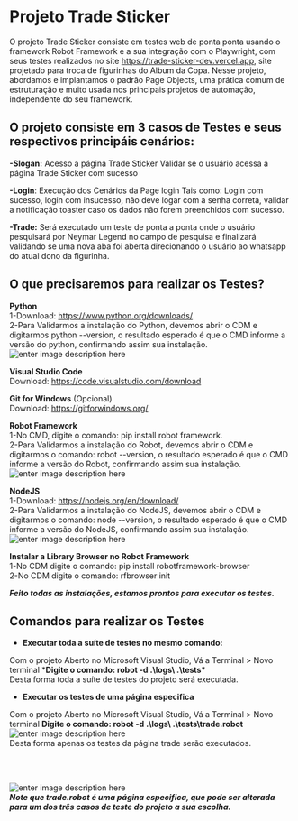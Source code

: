 

# Projeto Trade Sticker

O projeto Trade Sticker consiste em testes web de ponta ponta
usando o framework Robot Framework e a sua integração com o Playwright,
com seus testes realizados no site https://trade-sticker-dev.vercel.app, site
projetado para troca de figurinhas do Album da Copa.
Nesse projeto, abordamos e implantamos o padrão Page Objects, uma 
prática comum de estruturação e muito usada nos principais projetos de automação,
independente do seu framework.

## O projeto consiste em 3 casos de Testes e seus respectivos principáis cenários:

**-Slogan:** Acesso a página Trade Sticker
Validar se o usuário acessa a página Trade Sticker com sucesso

**-Login**: Execução dos Cenários da Page login
Tais como: Login com sucesso, login com insucesso, não deve logar com a senha correta,
validar a notificação toaster caso os dados não forem preenchidos com sucesso.

**-Trade:** 
Será executado um teste de ponta a ponta onde o usuário pesquisará por Neymar Legend
no campo de pesquisa e finalizará validando se uma nova aba foi aberta direcionando o usuário
ao whatsapp do atual dono da figurinha.


## O que precisaremos para realizar os Testes?

**Python**<br/>
1-Download: https://www.python.org/downloads/<br/>
2-Para Validarmos a instalação do Python, devemos abrir o CDM
e digitarmos python --version, o resultado esperado é que o CMD informe a versão do python, confirmando assim sua instalação.<br/>
![enter image description here](https://lh3.googleusercontent.com/g7Y2Jx2OFEXyAZemMmPF11FtpTG5XVoPYCOGR7w2THVfPssXwFftiM54Q3gyRisH9JZikgDUdQJjwcNIU6wJIbqHguSXJGBApIAuXUXvRtCRwA5sP4w52FLDbOj4vc1Vn1C-OhC_IvT9uONkXA2vgFYeRSPNglm2QA0VV_tMel5txYsJqDI--h8CMCLKqnzsXZOfYFBaZ__yQ_GIJv2MemP1xKId11AAsEfdNZAsGjReywaNAAqy5Mh69FEtWMN1ix2kz_-VQ77DyVcEI3qk7DXz2I1bhzyFgYXS6SBtVeCCscp2Cj1MlWcWca_9gBk5xcI0pShTY9vkc57QB8qRvhB3q0LelzuiRjstqCsFZrRzCX0Ajxi9oMNklWagzxPffDjIw4ITiRTg1AqbIroz8Bk-miQtS7pLFrKn4k_Hitl465WiFgeJ8zgUJAOQN0ogDCFOyX9ZMUiYV9n5JuWY5krc389-pRFs7xnB7LANhnpBeRQmFs-dAZVsc3aENe8_NHyvgYpWqwHw-f_LN1isRG9kSROWJ4MEFJaOpf9yTjFrcUWKT4ddOZXgC0aooaMkxrjs4Qxe3_lsCZf-d9oc6WsK2tuLnUMEWD_w8G0o7_sXjJx__B146-i4wSPzEBHs-r4usap9e5B5R-GSHhYJ8cmRqfkEomvDvUiSBoUewyGiYiGSvt_7EabJQyo0PstiY-gLzHzSlbcZmBaG35pJgLToiAZlKTBwbLGi4T8uFvzsk1by6wCyUG98SSS-UIv5qHdWVyGqrAQyPtV2aF_BOjqA0gC2d7qfhVwvpVfGZw77QiQZEogdZaCLuLpKdcIHsUrSIZgOlybFyn06h0EgvmgnqI84rqbKyXWLExcvJmCmmGvUF0Ip8OSLj_Mvyz5yA-ZhtLgVgeGQMr5Sk-sHrnM0N7m93wT4mODtWK1dVm3X=w246-h37-no?authuser=0)

**Visual Studio Code**<br/>
Download: https://code.visualstudio.com/download

**Git for Windows** (Opcional)<br/>
Download: https://gitforwindows.org/

**Robot Framework**<br/>
1-No CMD, digite o comando: pip install robot framework.<br/>
2-Para Validarmos a instalação do Robot, devemos abrir o CDM
e digitarmos o comando: robot --version, o resultado esperado é que o CMD informe a versão do Robot, confirmando assim sua instalação.<br/> 
![enter image description here](https://lh3.googleusercontent.com/ZrpWmTcqUJRWrLrkdZ1xgbeDkgeAClRFiaX3LHUuxz8gXYv_sGJzQ2G_EFCJen4L4D4mNUiWM0YcyXz4BDTQ1R82lkgn3ixbu3YPHsr-4KIfZVQZoan2XYyRyKjVQ0ph_JNQbfuCPZQJ41Gkn7v---JJ9wyrvyY1ngi7Pb6lvc1Hg2cewCDf_1SdbyPD_aZ0hi9qbGQghugLJS65nItd1Tqcuco2SfyRyxXLOUqdTPkBcdD9lugMdiSZdOjnOjKueRP3FxfbGTj_kZUxkHdDQy1IYqvwsrGOAZ7wEd5tATO1w7k8xCq1iaNbQz-DODdLkxIP2pGsBNQFxuW1qNtxn2IrW4FmcMJxmarSYVDeVtB4sFj1uGHuGGnJ3MRbd7KdiH9YwcT9pXhc8f-mCDF4KMzRbQ19yFnbWAbwtS4ODMQwd_71c-FGswRf45QhmnStmsG1_gBkJCbq7L7l3U-PZxaxCY0SXkYo9jYbl8QEXhmNVNKj18N4nncpXbAajed4sXKwRSgSBRPddG31CzpUPp60HtksDH0UGUPn4hS4pE0rRhlHivQeV5OzmiKIAncjfklrO_lZf9DWhou9Emp6J3YbceqFIm_tyRk0Bm52VxUZOnYE30CpUmhQ5_YEWuR8p5guaAM8RXqzpJavW4IyWkTxrHHM-BGvHvofQ1-SX0FSIfosW1bUBPzcjcGRmwJSUMBfvI6t1DNRPMI4jtwzmQxkG2P9pMzAzrDwu1NY51Q3Fs6wkA20xrT8UrK5vvl6Dil1aCPRYR5Fb7vrKF_XLoHRHQSRxhNFdIbgKDo9dlwqlm5baJGDZUQU7YYI_lXnciD0OaTvQt5kxhRdxju2UcNzKq7zRcLtdu6lTValc4ZrErY4RFqAbl_8doFuPEAoMq1znxmgSFYUkaCfu6z65gnWD4k8-o7gKaO1eAFc-T2A=w388-h44-no?authuser=0)

**NodeJS**<br/>
1-Download: https://nodejs.org/en/download/<br/>
2-Para Validarmos a instalação do NodeJS, devemos abrir o CDM
e digitarmos o comando: node --version, o resultado esperado é que o CMD informe a versão do NodeJS, confirmando assim sua instalação.<br/>
![enter image description here](https://lh3.googleusercontent.com/Ll3WrBJHX8Wq6RYuSg4cNzvPklenxZBRT0eUZ7P4h6Mnx22pZnHPO4YFEKdDoBMpx342af1ZUnxNb5flQvNbThznWPW-7yQPl8N_Ap3ouvCFwYIZpirVv2fKjt2U6IvPMfeuXlTqekdxAKdKEa2Gw0YBNaLcYhq7tlQsz48A6GZyj20PzAMDo7_Qq6MJVphJXjzbkWHFAV2KvPE-VtsVKEyQlvutbCTXKQ65qAlF0GnVx7oI0xQQnyA2el-sMT8aTD-1p8eqJ59J73gLPg3qgA8otVM-VCoA5qLC-1e477k47nZyEes-aQdeFITVTke3NWLpJlAIgocKaP6yHSdkuzsd4ns4JNW4Or4YX7TxtBT8vddKVwOWpeHoO7ZcJXlrgjK_ofnnLVqXvgybTU_hFwtZC-JKmbZAkCpaB2MSO4peoqUslpzN9KdGhMjEu2M-A2lRD3Dl_aXIW28lnifhyotMhHmmFgNDm0e9IBjxW384GZX4J52ZS7Q0lA0kR2ZQAxtJtDGWfF6f7zK40kYOSoFS6_TqAtj3ddEtYImpGwM40SxnHRoS0NuM_inOs1ZHfeyWLvOXX11qqhkrp56-1CjX4ah-UPQJWrHob_iV3E60aVDvOVeheCKLW9V20_05xR8P26JdGykUJTHdzZB921lCdgD-Y_r04TSPbWLR3Xqyq9E-YKK3u6aJYJih9jGWvAp0ot66DWeQS8Aki2FfZyivOPnI9t0fIsEX-_nZZULjYjHmZj4p0HztA-pPN6xOGESz6t-QxRW9UEqj-Lhw4ZPK0YAmy4CiwO-DspCPti19p7BBDwt3lQVqoQPjXLNYgcDgoQXo9kKyxjXu9Kwwlf2-b8I4eK2cWrREZ6tpFQpBFIgA8RNjB20wu8gcBFtgk2ZHSmkO3uWzMPfDmysB-tkyTxe8_wVFEDkf74kfY68q=w230-h39-no?authuser=0)

**Instalar a Library Browser no Robot Framework**<br/>
1-No CDM digite o comando: pip install robotframework-browser<br/>
2-No CDM digite o comando: rfbrowser init

***Feito todas as instalações, estamos prontos para executar os testes.***


## Comandos para realizar os Testes

 - ****Executar toda a suíte de testes no mesmo comando:****

Com o projeto Aberto no Microsoft Visual Studio,  Vá a Terminal > Novo terminal
***Digite o comando: robot -d .\logs\ .\tests\***<br/>
Desta forma toda a suíte de testes do projeto será executada.

 - ****Executar os testes de uma página especifica****

Com o projeto Aberto no Microsoft Visual Studio, Vá a Terminal > Novo terminal
**Digite o comando: robot -d .\logs\ .\tests\trade.robot**<br/>
![enter image description here](https://lh3.googleusercontent.com/_xKdd4GY--2E3CmabQnD0NS2qtvz4opqoBjafZEbgpFIZq2oBMc4u-f4U-jOL3E5c5m66eNuhiIkSuq4-3ciozhAfa3K-yLnLANY_QAOKODsif3G4NoHhsKaK-12sDk42Mxi7trL9IV2_0v9B7HNjfI4dxXG6LEo2sz4WFA1nh3UsZ43l0MTB266ifMBz1zACTYVHckQEDD3NGlyp7krgB5ktdNKcE4d3o9792k28p4bKVTS0vDgxpl5pdHE-Us_ETY8TaWku0L05cQ0v5WkXj3mAFu1yNtQG9mo5ZbEG4VCB3spimlAFzBF1uKjxZSiGJDMJOmY38xpXmAv4MZCMsnO0-PzvyyROJPNzJ2Jrbw6XkFFQfccKW2v0S3YXq9jlCqPv8L4BntZfqQGejPKpv55cHXxfjZ5dgOvBC3r43gGHseAiGD1iyvRnunT1e6d_bdkqNAE6GAh0nGMHetyzjBOqnS3iXC9Bu-1rCe3Qjs4fCEfbU4s0srPao2UTWQH5vi5SmAFOBsXxt6dPBFvf85JyySg-bFeNwuluaKKqERtLtIcL_3MShx2HR1aquOBqaKYmPhFPa8xFN66Rify6ksPDdd2d_ZfaXXTZg-jTWX4_1ByWUAiL4K7bshF7oXskQW7g8Eavlw5lqsuJK2K5_0ti66dRp-KzeSuLyOjWEXAnqJ80msw5WXQHWr-i9NDWLV2SVX6Q20K7vPtPz1eWSoYfuF7pWiqrPWHNVya8TlwVAHx36uKF0lfdA-3dBzrszhsHWL3nmfXVZudXnFH1EkTHVnvyEEAlcUKCTNeJ16zkeDJ5-YHb209Jwd6RM_70NmONxjUH8uJijxIrOcueNcD9O3mbKMmrIwLHmjcV0kJM2si0mvgy1UFTFmCPob8sp5kTa1WQ-kOoBnRxt3G4H-Fe3wn5O4w4F-frcJ-JNWN=w569-h56-no?authuser=0)
<br/>Desta forma apenas os testes da página trade serão executados.

<br/>
<br/>


![enter image description here](https://lh3.googleusercontent.com/mp1HcvcOhpd5jxilUygA-ylljTlLC1AvJNbj0LP-6JlwnPXXQdw53GIWMV-4lF-8MJfRsAwavNi-XdJ3oAXPz-0mrLJp8qlN5HbdmTaMzoZtyBmjXl3q5YR5LCX5mmxEMjpaypQxLOMmUyQhVqXGb1Ja-YU4bpXYoRZpWkD5soktRMSP-qzggj4UMcGA76UvMwlxoV1VjPIJuYOZ_5_TQpcTv3wpIWPZbi1vFiT84HpbWxs3n704Hl_GpieLRdxL8QSK7gvxkTXy8Lttl3oZJC_Xnu8iiPI28cyrBLwgJsjrHzm86yUfVFWZL001TwTdgOFC9VZwsAIRSbX5-j0e2gpsPsM-_xu1S5Pk_mhkYzTWTn5L0cuGzDD9tS893wslcsLDkdFSuezLvltUqx4lCnssjLe1SEtV36cem82W5UrzGoA6YakdLb3wtiC_gVX3b_ObBlsMC39VIUXc15Ty9RIFb9g6UeE3n5x1rRMWJIbI_ynno520xvwqrb4Tjcs5q-b3aUWDRs-qHo8rIjB5fwTDvmengkDrmUvZF3pByEYg8pWr1w5YXNrsuaj_i-dxHASO_zqn5ht5V-agsbawiyQQKxMny3NIDT2VtZI5gDcatwx-_62kyBp24uFxVTDFebzN-QkQpcx2yhvMvTVYFt5dfxmO-eIb0_0zbBXOLpk0Z0-uKgu4ivQ47hhw9eK1A7-wtAcN7CzgKC_xMXLFG1acL20mdfUwghGVWhErir3-jon2WON26XU5FnL3qsaMwHWEVchBIFtZxRWSAScBmWIHrLOoLLmz49vbCcBlNFwimbJ8oulEEy7rhlacMzOlq4Ii0r65zVaw4QMtQL0czCB24-46OwKg06yBxBPnK080Am5gtKgDn_PS8ShyuElfmUB_4yAc2kpPwjfFBrHZv_RGFYy5PZKlFr7F3fewK3fx=w280-h111-no?authuser=0)
 ***<br/>Note que trade.robot é  uma página especifica, que pode ser alterada para um dos três casos de teste do projeto a sua escolha.***
